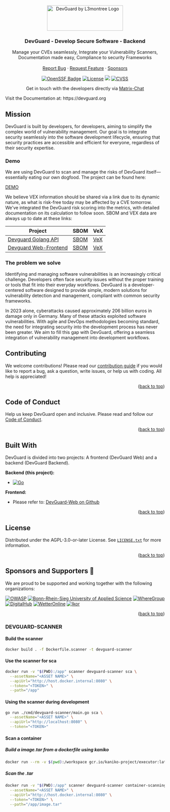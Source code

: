 <!--
<!-- Improved compatibility of back to top link: See: https://github.com/othneildrew/Best-README-Template/pull/73 -->
<a name="readme-top"></a>
<!--
*** Thanks for checking out the Best-README-Template. If you have a suggestion
*** that would make this better, please fork the repo and create a pull request
*** or simply open an issue with the tag "enhancement".
*** Don't forget to give the project a star!
*** Thanks again! Now go create something AMAZING! :D
-->

<!-- PROJECT LOGO -->
<br />
<div align="center">

  <picture>
    <source srcset="images/logo_inverse_horizontal.svg"  media="(prefers-color-scheme: dark)">
    <img src="images/logo_horizontal.svg" alt="DevGuard by L3montree Logo" width="240" height="80">
  </picture>

  <h3 align="center">DevGuard - Develop Secure Software - Backend</h3>

  <p align="center">
    Manage your CVEs seamlessly, Integrate your Vulnerability Scanners, Documentation made easy, Compliance to security Frameworks
    <br />
    <br />
    <a href="https://github.com/l3montree-dev/devguard/issues">Report Bug</a>
    ·
    <a href="https://github.com/l3montree-dev/devguard/issues">Request Feature</a>
    ·
    <a href="https://github.com/l3montree-dev/devguard?tab=readme-ov-file#sponsors-and-supporters-">Sponsors</a>
  </p>
</div>

<p align="center">
   <a href="https://www.bestpractices.dev/projects/8928"><img src="https://www.bestpractices.dev/projects/8928/badge" alt="OpenSSF Badge"></a>
   <a href="https://github.com/l3montree-dev/devguard/blob/main/LICENSE.txt"><img src="https://img.shields.io/badge/license-AGPLv3-purple" alt="License"></a>
   <a href="https://github.com/l3montree-dev/devguard/issues?q=is%3Aopen+is%3Aissue+label%3A%22help+wanted%22"><img src="https://img.shields.io/badge/Help%20Wanted-Contribute-blue"></a>
    <a href="https://main.devguard.org/l3montree-cybersecurity/projects/devguard/assets/devguard/refs/main"><img src="https://api.main.devguard.org/api/v1/badges/cvss/7d404549-3a17-47d8-b732-b26e6a4eeb00" alt="CVSS"></a>
</p>

<p align="center">
Get in touch with the developers directly via 
  <a href="https://matrix.to/#/#devguard:matrix.org">Matrix-Chat</a>
</p>
Visit the Documentation at: https://devguard.org

<!-- ABOUT THE PROJECT -->
## Mission

DevGuard is built by developers, for developers, aiming to simplify the complex world of vulnerability management. Our goal is to integrate security seamlessly into the software development lifecycle, ensuring that security practices are accessible and efficient for everyone, regardless of their security expertise.

### Demo

We are using DevGuard to scan and manage the risks of DevGuard itself—essentially eating our own dogfood. The project can be found here:

[DEMO](https://main.devguard.org/l3montree-cybersecurity/projects/devguard)

We believe VEX information should be shared via a link due to its dynamic nature, as what is risk-free today may be affected by a CVE tomorrow. We've integrated the DevGuard risk scoring into the metrics, with detailed documentation on its calculation to follow soon. SBOM and VEX data are always up to date at these links: 

|Project|SBOM|VeX|
|---|---|---|
|[Devguard Golang API](https://github.com/l3montree-dev/devguard)|[SBOM](https://main.devguard.org/l3montree-cybersecurity/projects/devguard/assets/devguard/refs/main/sbom.json?scanner=github.com%2Fl3montree-dev%2Fdevguard%2Fcmd%2Fdevguard-scanner%2Fcontainer-scanning)|[VeX](https://main.devguard.org/l3montree-cybersecurity/projects/devguard/assets/devguard/refs/main/vex.json?scanner=github.com%2Fl3montree-dev%2Fdevguard%2Fcmd%2Fdevguard-scanner%2Fcontainer-scanning)|
|[Devguard Web-Frontend](https://github.com/l3montree-dev/devguard-web)|[SBOM](https://main.devguard.org/l3montree-cybersecurity/projects/devguard/assets/devguard-web/refs/main/sbom.json?scanner=github.com%2Fl3montree-dev%2Fdevguard%2Fcmd%2Fdevguard-scanner%2Fcontainer-scanning)|[VeX](https://main.devguard.org/l3montree-cybersecurity/projects/devguard/assets/devguard-web/refs/main/vex.json?scanner=github.com%2Fl3montree-dev%2Fdevguard%2Fcmd%2Fdevguard-scanner%2Fcontainer-scanning)|

### The problem we solve

Identifying and managing software vulnerabilities is an increasingly critical challenge. Developers often face security issues without the proper training or tools that fit into their everyday workflows. DevGuard is a developer-centered software designed to provide simple, modern solutions for vulnerability detection and management, compliant with common security frameworks.

In 2023 alone, cyberattacks caused approximately 206 billion euros in damage only in Germany. Many of these attacks exploited software vulnerabilities. With agile and DevOps methodologies becoming standard, the need for integrating security into the development process has never been greater. We aim to fill this gap with DevGuard, offering a seamless integration of vulnerability management into development workflows.



<!-- CONTRIBUTING -->
## Contributing

We welcome contributions! Please read our [contribution guide](./CONTRIBUTING.md) if you would like to report a bug, ask a question, write issues, or help us with coding. All help is appreciated!

<p align="right">(<a href="#readme-top">back to top</a>)</p>

<!-- Code of Conduct -->
## Code of Conduct

Help us keep DevGuard open and inclusive. Please read and follow our [Code of Conduct](CODE_OF_CONDUCT.md).

<p align="right">(<a href="#readme-top">back to top</a>)</p>

## Built With

DevGuard is divided into two projects: A frontend (DevGuard Web) and a backend (DevGuard Backend). 

**Backend (this project):**
* [![Go][go.dev]][go-url]

**Frontend:**
* Please refer to: [DevGuard-Web on Github](https://github.com/l3montree-dev/devguard-web)

<p align="right">(<a href="#readme-top">back to top</a>)</p>

<!-- LICENSE -->
## License

Distributed under the AGPL-3.0-or-later License. See [`LICENSE.txt`](LICENSE.txt) for more information.

<p align="right">(<a href="#readme-top">back to top</a>)</p>

## Sponsors and Supporters 🚀

We are proud to be supported and working together with the following organizations:

[![OWASP](./images/sponsors/sp-owasp.png)](https://owasp.org/)
[![Bonn-Rhein-Sieg University of Applied Science](./images/sponsors/sp-hbrs.png)](https://www.h-brs.de/)
[![WhereGroup](./images/sponsors/sp-wheregroup.png)](https://wheregroup.com/)
[![DigitalHub](./images/sponsors/sp-digitalhub.png)](https://www.digitalhub.de/)
[![WetterOnline](./images/sponsors/sp-wetteronline.png)](https://wetteronline.de/)
[![Ikor](./images/sponsors/sp-ikor.png)](https://ikor.one/)

<p align="right">(<a href="#readme-top">back to top</a>)</p>

<!-- MARKDOWN LINKS & IMAGES -->
<!-- https://www.markdownguide.org/basic-syntax/#reference-style-links -->
[go.dev]: https://img.shields.io/badge/Go-00ADD8?style=for-the-badge&logo=go&logoColor=white
[go-url]: https://go.dev


### DEVGUARD-SCANNER

#### Build the scanner
```bash
docker build . -f Dockerfile.scanner -t devguard-scanner  
```

#### Use the scanner for sca

```bash
docker run -v "$(PWD):/app" scanner devguard-scanner sca \
  --assetName="<ASSET NAME>" \
  --apiUrl="http://host.docker.internal:8080" \
  --token="<TOKEN>" \
  --path="/app"
```

#### Using the scanner during development

```bash
go run ./cmd/devguard-scanner/main.go sca \
  --assetName="<ASSET NAME>" \
  --apiUrl="http://localhost:8080" \
  --token="<TOKEN>"
```


#### Scan a container

##### Build a image.tar from a dockerfile using kaniko

```bash
docker run --rm -v $(pwd):/workspace gcr.io/kaniko-project/executor:latest --dockerfile=/workspace/Dockerfile --context=/workspace --tarPath=/workspace/image.tar --no-push
```

##### Scan the .tar
```bash
docker run -v "$(PWD):/app" scanner devguard-scanner container-scanning \
  --assetName="<ASSET NAME>" \
  --apiUrl="http://host.docker.internal:8080" \
  --token="<TOKEN>" \
  --path="/app/image.tar"
```
